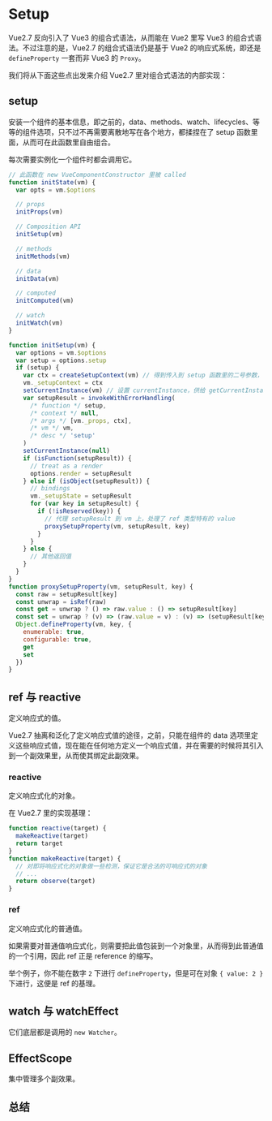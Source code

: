# Setup

Vue2.7 反向引入了 Vue3 的组合式语法，从而能在 Vue2 里写 Vue3 的组合式语法。不过注意的是，Vue2.7 的组合式语法仍是基于 Vue2 的响应式系统，即还是 `defineProperty` 一套而非 Vue3 的 `Proxy`。

我们将从下面这些点出发来介绍 Vue2.7 里对组合式语法的内部实现：

## setup

安装一个组件的基本信息，即之前的，data、methods、watch、lifecycles、等等的组件选项，只不过不再需要离散地写在各个地方，都揉捏在了 setup 函数里面，从而可在此函数里自由组合。

每次需要实例化一个组件时都会调用它。

```js
// 此函数在 new VueComponentConstructor 里被 called
function initState(vm) {
  var opts = vm.$options

  // props
  initProps(vm)

  // Composition API
  initSetup(vm)

  // methods
  initMethods(vm)

  // data
  initData(vm)

  // computed
  initComputed(vm)

  // watch
  initWatch(vm)
}

function initSetup(vm) {
  var options = vm.$options
  var setup = options.setup
  if (setup) {
    var ctx = createSetupContext(vm) // 得到传入到 setup 函数里的二号参数，一个对象 { attrs: getter, slots: getter, emit: Function }
    vm._setupContext = ctx
    setCurrentInstance(vm) // 设置 currentInstance，供给 getCurrentInstance 方法
    var setupResult = invokeWithErrorHandling(
      /* function */ setup,
      /* context */ null,
      /* args */ [vm._props, ctx],
      /* vm */ vm,
      /* desc */ 'setup'
    )
    setCurrentInstance(null)
    if (isFunction(setupResult)) {
      // treat as a render
      options.render = setupResult
    } else if (isObject(setupResult)) {
      // bindings
      vm._setupState = setupResult
      for (var key in setupResult) {
        if (!isReserved(key)) {
          // 代理 setupResult 到 vm 上，处理了 ref 类型特有的 value
          proxySetupProperty(vm, setupResult, key)
        }
      }
    } else {
      // 其他返回值
    }
  }
}
function proxySetupProperty(vm, setupResult, key) {
  const raw = setupResult[key]
  const unwrap = isRef(raw)
  const get = unwrap ? () => raw.value : () => setupResult[key]
  const set = unwrap ? (v) => (raw.value = v) : (v) => (setupResult[key] = v)
  Object.defineProperty(vm, key, {
    enumerable: true,
    configurable: true,
    get
    set
  })
}
```

## ref 与 reactive

定义响应式的值。

Vue2.7 抽离和泛化了定义响应式值的途径，之前，只能在组件的 data 选项里定义这些响应式值，现在能在任何地方定义一个响应式值，并在需要的时候将其引入到一个副效果里，从而使其绑定此副效果。

### reactive

定义响应式化的对象。

在 Vue2.7 里的实现基理：

```js
function reactive(target) {
  makeReactive(target)
  return target
}
function makeReactive(target) {
  // 对即将响应式化的对象做一些检测，保证它是合法的可响应式的对象
  // ...
  return observe(target)
}
```

### ref

定义响应式化的普通值。

如果需要对普通值响应式化，则需要把此值包装到一个对象里，从而得到此普通值的一个引用，因此 ref 正是 reference 的缩写。

举个例子，你不能在数字 `2` 下进行 `defineProperty`，但是可在对象 `{ value: 2 }` 下进行，这便是 ref 的基理。

## watch 与 watchEffect

它们底层都是调用的 `new Watcher`。

## EffectScope

集中管理多个副效果。

## 总结
